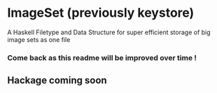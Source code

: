 # ImageSet (previously keystore)

A Haskell Filetype and Data Structure for super efficient storage of big image sets as one file

### Come back as this readme will be improved over time !

## Hackage coming soon
